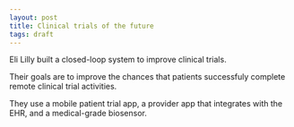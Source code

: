 ```yaml
---
layout: post
title: Clinical trials of the future
tags: draft 
---
```


Eli Lilly built a closed-loop system to improve clinical trials.

Their goals are to improve the chances that patients successfuly complete remote clinical trial activities.

They use a mobile patient trial app, a provider app that integrates with the EHR, and a medical-grade biosensor.
